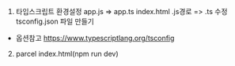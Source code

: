1. 타입스크립트 환경설정
   app.js => app.ts
   index.html .js경로 => .ts 수정
   tsconfig.json 파일 만들기

- 옵션참고
  https://www.typescriptlang.org/tsconfig

2. parcel index.html(npm run dev)
